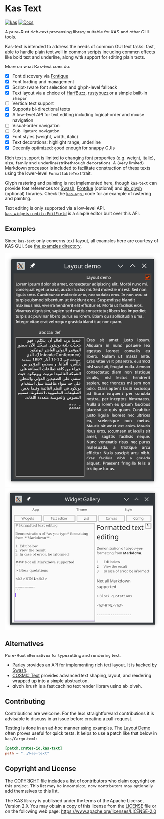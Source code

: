 Kas Text
========

[![kas](https://img.shields.io/badge/GitHub-kas-blueviolet)](https://github.com/kas-gui/kas/)
[![Docs](https://docs.rs/kas-text/badge.svg)](https://docs.rs/kas-text/)

A pure-Rust rich-text processing library suitable for KAS and other GUI tools.

Kas-text is intended to address the needs of common GUI text tasks: fast, able to handle plain text well in common scripts including common effects like bold text and underline, along with support for editing plain texts.

More on what Kas-text does do:

- [x] Font discovery via [Fontique](https://github.com/linebender/parley?tab=readme-ov-file#fontique)
- [x] Font loading and management
- [x] Script-aware font selection and glyph-level fallback
- [x] Text layout via a choice of [HarfBuzz](https://github.com/harfbuzz/harfbuzz), [rustybuzz](https://github.com/harfbuzz/rustybuzz) or a simple built-in shaper
- [ ] Vertical text support
- [x] Supports bi-directional texts
- [x] A low-level API for text editing including logical-order and mouse navigation
- [ ] Visual-order navigation
- [ ] Sub-ligature navigation
- [x] Font styles (weight, width, italic)
- [x] Text decorations: highlight range, underline
- [x] Decently optimized: good enough for snappy GUIs

Rich text support is limited to changing font properties (e.g. weight, italic), size, family and underline/strikethrough decorations. A (very limited) Markdown processor is included to facilitate construction of these texts using the lower-level `FormattableText` trait.

Glyph rastering and painting is not implemented here, though `kas-text` can provide font references for [Swash], [Fontdue] (optional) and [ab_glyph] (optional) libraries. Check the [`kas-wgpu`] code for an example of rastering and painting.

Text editing is only supported via a low-level API. [`kas_widgets::edit::EditField`](https://docs.rs/kas-widgets/latest/kas_widgets/edit/struct.EditField.html) is a simple editor built over this API.


Examples
--------

Since `kas-text` only concerns text-layout, all examples here are courtesy of KAS GUI. See [the examples directory](https://github.com/kas-gui/kas/tree/master/examples).

![BIDI layout and editing](https://github.com/kas-gui/data-dump/blob/master/screenshots/layout.png)
![Markdown](https://github.com/kas-gui/data-dump/blob/master/screenshots/markdown.png)


Alternatives
------------

Pure-Rust alternatives for typesetting and rendering text:

-   [Parley] provides an API for implementing rich text layout. It is backed by [Swash].
-   [COSMIC Text] provides advanced text shaping, layout, and rendering wrapped up into a simple abstraction.
-   [glyph_brush](https://github.com/alexheretic/glyph-brush) is a fast caching text render library using [ab_glyph].


Contributing
--------

Contributions are welcome. For the less straightforward contributions it is
advisable to discuss in an issue before creating a pull-request.

Testing is done in an ad-hoc manner using examples. The [Layout Demo](https://github.com/kas-gui/kas/tree/master/examples#layout) often proves useful for quick tests. It helps to use a patch like that below in `kas/Cargo.toml`:
```toml
[patch.crates-io.kas-text]
path = "../kas-text"
```


Copyright and License
-------

The [COPYRIGHT](COPYRIGHT) file includes a list of contributors who claim
copyright on this project. This list may be incomplete; new contributors may
optionally add themselves to this list.

The KAS library is published under the terms of the Apache License, Version 2.0.
You may obtain a copy of this license from the [LICENSE](LICENSE) file or on
the following web page: <https://www.apache.org/licenses/LICENSE-2.0>


[ab_glyph]: https://github.com/alexheretic/ab-glyph
[Fontdue]: https://github.com/mooman219/fontdue
[Swash]: https://github.com/dfrg/swash
[Parley]: https://github.com/linebender/parley
[COSMIC Text]: https://github.com/linebender/parley
[`kas-wgpu`]: https://crates.io/crates/kas-wgpu
